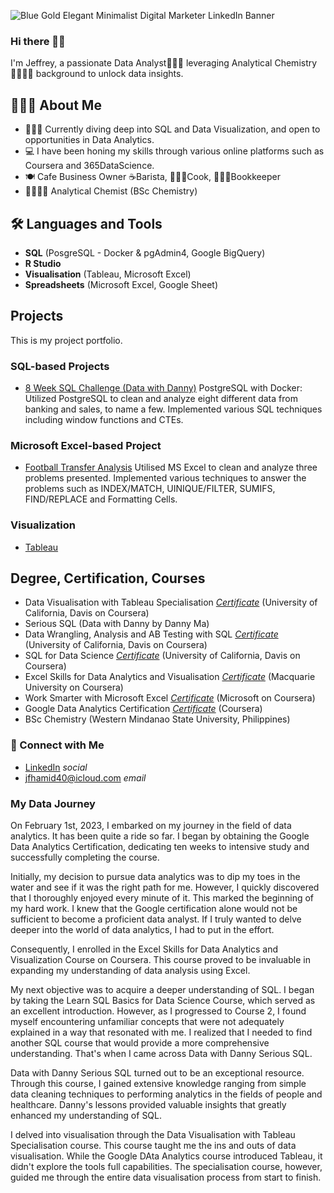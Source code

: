 ![Blue Gold Elegant Minimalist Digital Marketer LinkedIn Banner](https://github.com/jef-fortunahamid/jef-fortunahamid/assets/125134025/7f988cec-2ca7-4ce7-b194-e5083280f669)


### Hi there 👋🏽

I'm Jeffrey, a passionate Data Analyst👨🏽‍💻 leveraging Analytical Chemistry🧑🏽‍🔬🥼 background to unlock data insights.

## 🙋🏽‍♂️ About Me
- 👨🏽‍💻 Currently diving deep into SQL and Data Visualization, and open to opportunities in Data Analytics.
- 💻 I have been honing my skills through various online platforms such as Coursera and 365DataScience.
- 🍽️ Cafe Business Owner ☕️Barista, 👨🏼‍🍳Cook, 👨🏽‍🏫Bookkeeper
- 🧑🏽‍🔬🥼 Analytical Chemist (BSc Chemistry)

## 🛠️ Languages and Tools
- **SQL** (PosgreSQL - Docker & pgAdmin4, Google BigQuery)
- **R Studio**
- **Visualisation** (Tableau, Microsoft Excel)
- **Spreadsheets** (Microsoft Excel, Google Sheet)

## Projects
This is my project portfolio.

### SQL-based Projects
- [8 Week SQL Challenge (Data with Danny)](https://github.com/jef-fortunahamid/8_Week_SQL_Challenge/blob/main/README.md) PostgreSQL with Docker: Utilized PostgreSQL to clean and analyze eight different data from banking and sales, to name a few. Implemented various SQL techniques including window functions and CTEs.

### Microsoft Excel-based Project
- [Football Transfer Analysis](https://github.com/jef-fortunahamid/ExcelFootballAnalysis/blob/main/README.md) Utilised MS Excel to clean and analyze three problems presented. Implemented various techniques to answer the problems such as INDEX/MATCH, UINIQUE/FILTER, SUMIFS, FIND/REPLACE and Formatting Cells.

### Visualization
- [Tableau](https://public.tableau.com/app/profile/jfortha)

## Degree, Certification, Courses
- Data Visualisation with Tableau Specialisation [*Certificate*](https://coursera.org/share/9ce1111f93f337732770c50e2c31b2f0) (University of California, Davis on Coursera)
- Serious SQL (Data with Danny by Danny Ma)
- Data Wrangling, Analysis and AB Testing with SQL [*Certificate*](https://coursera.org/share/904bc3bc693086e314b55c1548105085) (University of California, Davis on Coursera)
- SQL for Data Science [*Certificate*](https://coursera.org/share/8b62750bbe178984dcb96da81cc553e7) (University of California, Davis on Coursera)
- Excel Skills for Data Analytics and Visualisation [*Certificate*](https://coursera.org/share/3d173e6b35d6899cee8af798f6866be6) (Macquarie University on Coursera)
- Work Smarter with Microsoft Excel [*Certificate*](https://coursera.org/share/6a120b385ebdf79958ed98eb982d4258) (Microsoft on Coursera)
- Google Data Analytics Certification [*Certificate*](https://coursera.org/share/d46683816d5d5a4c6b0e90004fd99710) (Coursera)
- BSc Chemistry (Western Mindanao State University, Philippines)

### 🤝 Connect with Me
- [LinkedIn](www.linkedin.com/in/jfortha) *social*
- jfhamid40@icloud.com *email*

### My Data Journey

On February 1st, 2023, I embarked on my journey in the field of data analytics. It has been quite a ride so far. I began by obtaining the Google Data Analytics Certification, dedicating ten weeks to intensive study and successfully completing the course.

Initially, my decision to pursue data analytics was to dip my toes in the water and see if it was the right path for me. However, I quickly discovered that I thoroughly enjoyed every minute of it. This marked the beginning of my hard work. I knew that the Google certification alone would not be sufficient to become a proficient data analyst. If I truly wanted to delve deeper into the world of data analytics, I had to put in the effort.

Consequently, I enrolled in the Excel Skills for Data Analytics and Visualization Course on Coursera. This course proved to be invaluable in expanding my understanding of data analysis using Excel.

My next objective was to acquire a deeper understanding of SQL. I began by taking the Learn SQL Basics for Data Science Course, which served as an excellent introduction. However, as I progressed to Course 2, I found myself encountering unfamiliar concepts that were not adequately explained in a way that resonated with me. I realized that I needed to find another SQL course that would provide a more comprehensive understanding. That's when I came across Data with Danny Serious SQL.

Data with Danny Serious SQL turned out to be an exceptional resource. Through this course, I gained extensive knowledge ranging from simple data cleaning techniques to performing analytics in the fields of people and healthcare. Danny's lessons provided valuable insights that greatly enhanced my understanding of SQL.

I delved into visualisation through the Data Visualisation with Tableau Specialisation course. This course taught me the ins and outs of data visualisation. While the Google DAta Analytics course introduced Tableau, it didn't explore the tools full capabilities. The specialisation course, however, guided me through the entire data visualisation process from start to finish.
